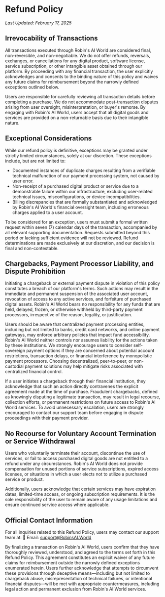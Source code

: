 # Refund Policy
*Last Updated: February 17, 2025*

## Irrevocability of Transactions
All transactions executed through Robin's AI World are considered final, non-reversible, and non-negotiable. We do not offer refunds, reversals, exchanges, or cancellations for any digital product, software license, service subscription, or other intangible asset obtained through our platform. By proceeding with any financial transaction, the user explicitly acknowledges and consents to the binding nature of this policy and waives any future claims for reimbursement beyond the narrowly defined exceptions outlined below.

Users are responsible for carefully reviewing all transaction details before completing a purchase. We do not accommodate post-transaction disputes arising from user oversight, misinterpretation, or buyer's remorse. By engaging with Robin's AI World, users accept that all digital goods and services are provided on a non-returnable basis due to their intangible nature.

## Exceptional Considerations
While our refund policy is definitive, exceptions may be granted under strictly limited circumstances, solely at our discretion. These exceptions include, but are not limited to:
- Documented instances of duplicate charges resulting from a verifiable technical malfunction of our payment processing system, not caused by user error.
- Non-receipt of a purchased digital product or service due to a demonstrable failure within our infrastructure, excluding user-related technical issues, misconfigurations, or device incompatibilities.
- Billing discrepancies that are formally substantiated and acknowledged by Robin's AI World's financial oversight team, including erroneous charges applied to a user account.

To be considered for an exception, users must submit a formal written request within seven (7) calendar days of the transaction, accompanied by all relevant supporting documentation. Requests submitted beyond this period or lacking sufficient evidence will not be reviewed. Refund determinations are made exclusively at our discretion, and our decision is final and non-contestable.

## Chargebacks, Payment Processor Liability, and Dispute Prohibition
Initiating a chargeback or external payment dispute in violation of this policy constitutes a breach of our platform's terms. Such actions may result in the immediate and permanent suspension of the associated user account, revocation of access to any active services, and forfeiture of purchased digital assets. Robin's AI World bears no responsibility for any funds that are held, delayed, frozen, or otherwise withheld by third-party payment processors, irrespective of the reason, legality, or justification.

Users should be aware that centralized payment processing entities, including but not limited to banks, credit card networks, and online payment gateways, may enforce arbitrary policies that impact fund accessibility. Robin's AI World neither controls nor assumes liability for the actions taken by these institutions. We strongly encourage users to consider self-sovereign payment options if they are concerned about potential account restrictions, transaction delays, or financial interference by monopolistic payment processors. Choosing decentralized, peer-to-peer, or non-custodial payment solutions may help mitigate risks associated with centralized financial control.

If a user initiates a chargeback through their financial institution, they acknowledge that such an action directly contravenes the explicit agreement made at the time of purchase. Fraudulent chargebacks, defined as knowingly disputing a legitimate transaction, may result in legal recourse, collection efforts, or permanent restrictions on future access to Robin's AI World services. To avoid unnecessary escalation, users are strongly encouraged to contact our support team before engaging in dispute proceedings with their payment provider.

## No Recourse for Voluntary Account Termination or Service Withdrawal
Users who voluntarily terminate their account, discontinue the use of services, or fail to access purchased digital goods are not entitled to a refund under any circumstances. Robin's AI World does not provide compensation for unused portions of service subscriptions, expired access licenses, or situations in which a user elects not to utilize a purchased service or product.

Additionally, users acknowledge that certain services may have expiration dates, limited-time access, or ongoing subscription requirements. It is the sole responsibility of the user to remain aware of any usage limitations and ensure continued service access where applicable.

## Official Contact Information
For all inquiries related to this Refund Policy, users may contact our support team at: 📩 Email: support@RobinsAI.World

By finalizing a transaction on Robin's AI World, users confirm that they have thoroughly reviewed, understood, and agreed to the terms set forth in this Refund Policy. This agreement constitutes an explicit waiver of any future claims for reimbursement outside the narrowly defined exceptions enumerated herein. Users further acknowledge that attempts to circumvent these provisions through deceptive means—including but not limited to chargeback abuse, misrepresentation of technical failures, or intentional financial disputes—will be met with appropriate countermeasures, including legal action and permanent exclusion from Robin's AI World services.
